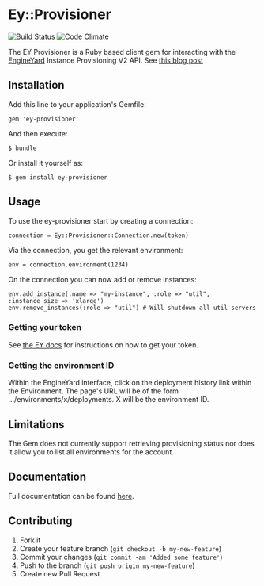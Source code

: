 # Ey::Provisioner

[![Build Status](https://api.travis-ci.org/coderdan/ey-provisioner.png)](https://travis-ci.org/coderdan/ey-provisioner)
[![Code Climate](https://codeclimate.com/github/coderdan/ey-provisioner.png)](https://codeclimate.com/github/coderdan/ey-provisioner)

The EY Provisioner is a Ruby based client gem for interacting with the [EngineYard](http://www.engineyard.com) Instance Provisioning V2 API.
See [this blog post](https://support.cloud.engineyard.com/entries/22498973-use-the-instance-provisioning-api-with-engine-yard-cloud "Engine Yard Instance Provisioning")

## Installation

Add this line to your application's Gemfile:

    gem 'ey-provisioner'

And then execute:

    $ bundle

Or install it yourself as:

    $ gem install ey-provisioner

## Usage

To use the ey-provisioner start by creating a connection:

    connection = Ey::Provisioner::Connection.new(token)

Via the connection, you get the relevant environment:

    env = connection.environment(1234)

On the connection you can now add or remove instances:

    env.add_instance(:name => "my-instance", :role => "util", :instance_size => 'xlarge')
    env.remove_instances(:role => "util") # Will shutdown all util servers

### Getting your token

See [the EY docs](https://support.cloud.engineyard.com/entries/22498973-use-the-instance-provisioning-api-with-engine-yard-cloud "Engine Yard Instance Provisioning") for instructions on how to get your token.

### Getting the environment ID

Within the EngineYard interface, click on the deployment history link within the Environment. The page's URL will be of the form .../environments/x/deployments. X will be the environment ID.

## Limitations

The Gem does not currently support retrieving provisioning status nor does it allow you to list all environments for the account.

## Documentation

Full documentation can be found [here](http://rubydoc.info/github/coderdan/ey-provisioner/master/frames).

## Contributing

1. Fork it
2. Create your feature branch (`git checkout -b my-new-feature`)
3. Commit your changes (`git commit -am 'Added some feature'`)
4. Push to the branch (`git push origin my-new-feature`)
5. Create new Pull Request
